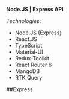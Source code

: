 **Node.JS | Express API**

_Technologies_:
* Node.JS (Express)
* React.JS
* TypeScript
* Material-UI
* Redux-Toolkit
* React Router 6
* MangoDB
* RTK Query

##Express




